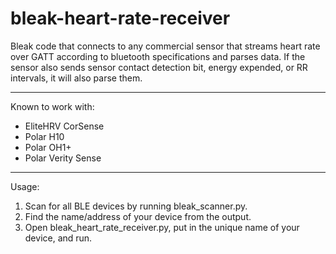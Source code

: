 # bleak-heart-rate-receiver
Bleak code that connects to any commercial sensor that streams heart rate over GATT according to bluetooth specifications and parses data.
If the sensor also sends sensor contact detection bit, energy expended, or RR intervals, it will also parse them.

---
Known to work with:
- EliteHRV CorSense
- Polar H10
- Polar OH1+
- Polar Verity Sense

---
Usage:
1. Scan for all BLE devices by running bleak_scanner.py.
2. Find the name/address of your device from the output.
1. Open bleak_heart_rate_receiver.py, put in the unique name of your device, and run.
